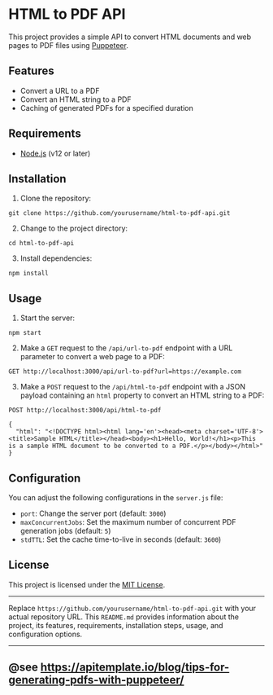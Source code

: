 # HTML to PDF API

This project provides a simple API to convert HTML documents and web pages to PDF files using [Puppeteer](https://github.com/puppeteer/puppeteer).

## Features

- Convert a URL to a PDF
- Convert an HTML string to a PDF
- Caching of generated PDFs for a specified duration

## Requirements

- [Node.js](https://nodejs.org/en/) (v12 or later)

## Installation

1. Clone the repository:

```
git clone https://github.com/yourusername/html-to-pdf-api.git
```

2. Change to the project directory:

```
cd html-to-pdf-api
```

3. Install dependencies:

```
npm install
```

## Usage

1. Start the server:

```
npm start
```

2. Make a `GET` request to the `/api/url-to-pdf` endpoint with a URL parameter to convert a web page to a PDF:

```
GET http://localhost:3000/api/url-to-pdf?url=https://example.com
```

3. Make a `POST` request to the `/api/html-to-pdf` endpoint with a JSON payload containing an `html` property to convert an HTML string to a PDF:

```
POST http://localhost:3000/api/html-to-pdf

{
  "html": "<!DOCTYPE html><html lang='en'><head><meta charset='UTF-8'><title>Sample HTML</title></head><body><h1>Hello, World!</h1><p>This is a sample HTML document to be converted to a PDF.</p></body></html>"
}
```

## Configuration

You can adjust the following configurations in the `server.js` file:

- `port`: Change the server port (default: `3000`)
- `maxConcurrentJobs`: Set the maximum number of concurrent PDF generation jobs (default: `5`)
- `stdTTL`: Set the cache time-to-live in seconds (default: `3600`)

## License

This project is licensed under the [MIT License](LICENSE).

---

Replace `https://github.com/yourusername/html-to-pdf-api.git` with your actual repository URL. This `README.md` provides information about the project, its features, requirements, installation steps, usage, and configuration options.

---

## @see https://apitemplate.io/blog/tips-for-generating-pdfs-with-puppeteer/